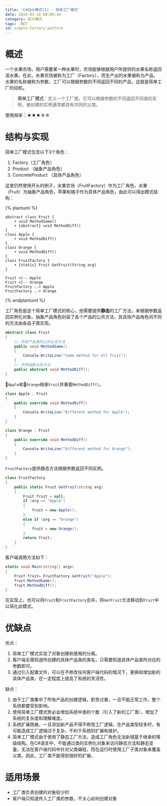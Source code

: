 ```yaml
---
title: 'C#设计模式[1] - 简单工厂模式'
date: 2020-03-18 00:09:44
category: 设计模式
tags: .NET
id: simple-factory-pattern
---
```



# 概述

一个水果农场，用户需要某一种水果时，农场能够根据用户所提供的水果名称返回该水果。在此，水果农场被称为工厂（Factory），而生产出的水果被称为产品，水果的名称被称为参数，工厂可以根据参数的不同返回不同的产品，这就是简单工厂的动机。

> **简单工厂模式**：定义一个工厂类，它可以根据参数的不同返回不同类的实例，被创建的实例通常都具有共同的父类。

使用频率：★★★☆☆


# 结构与实现

简单工厂模式包含以下3个角色：

1. Factory（工厂角色）
2. Product （抽象产品角色）
3. ConcreteProduct （具体产品角色）

这里仍然使用开头的例子，水果农场（FruitFactory）作为工厂角色，水果（Fruit）为抽象产品角色，苹果和橘子作为具体产品角色，由此可以得出模式结构：

{% plantuml %}

    abstract class Fruit {
        + void MethodSame()
        + {abstract} void MethodDiff()
    }
    class Apple {
        + void MethodDiff()
    }
    class Orange {
        + void MethodDiff()
    }
    class FruitFactory {
        + {static} Fruit GetFruit(String arg)
    }

    Fruit <|-- Apple
    Fruit <|-- Orange
    FruitFactory ..> Apple
    FruitFactory ..> Orange

{% endplantuml %}

工厂角色是这个简单工厂模式的核心，他需要提供**静态**的工厂方法，来根据参数返回实例化对象。抽象产品角色封装了各个产品的公共方法，其具体产品角色间不同的方法由各自子类实现。

```cs
abstract class Fruit
{
    // 所有产品类的公共业务方法
    public void MethodSame()
    {
        Console.WriteLine("Same method for all fruit");
    }
    // 声明抽象业务方法
    public abstract void MethodDiff();
}
```

🍎`Apple`和🍊`Orange`继承`Fruit`并重载`MethodDiff()`。

```cs
class Apple : Fruit
{
    public override void MethodDiff()
    {
        Console.WriteLine("Different method for Apple");
    }
}
```

```cs
class Orange : Fruit
{
    public override void MethodDiff()
    {
        Console.WriteLine("Different method for Orange");
    }
}
```

`FruitFactory`提供静态方法根据参数返回不同实例。

```cs
class FruitFactory
{
    public static Fruit GetFruit(string arg)
    {
        Fruit fruit = null;
        if (arg == "Apple")
        {
            fruit = new Apple();
        } 
        else if (arg == "Orange")
        {
            fruit = new Orange();
        }
        return fruit;
    }
}
```

客户端调用方法如下：


```cs
static void Main(string[] args)
{
    Fruit fruit= FruitFactory.GetFruit("Apple");
    fruit.MethodSame();
    fruit.MethodDiff();
}
```

在实现上，也可以将`Fruit`和`FruitFactory`合并，将`GetFruit`方法移动到`Fruit`中以简化此模式。


# 优缺点

优点：

1. 简单工厂模式实现了对象创建和使用的分离。
2. 客户端无需知道所创建的具体产品类的类名，只需要知道具体产品类所对应的参数即可。
3. 通过引入配置文件，可以在不修改任何客户端代码的情况下，更换和增加新的具体产品类，在一定程度上提高了系统的灵活性。

缺点：

1. 由于工厂类集中了所有产品的创建逻辑，职责过重，一旦不能正常工作，整个系统都要受到影响。
2. 使用简单工厂模式势必会增加系统中类的个数（引入了新的工厂类），增加了系统的复杂度和理解难度。
3. 系统扩展困难，一旦添加新产品不得不修改工厂逻辑，在产品类型较多时，有可能造成工厂逻辑过于复杂，不利于系统的扩展和维护。
4. 简单工厂模式由于使用了静态工厂方法，造成工厂角色无法新城基于继承的等级结构。在C#语言中，不能通过类的实例化对象来访问静态方法和静态变量，无法在客户端代码中针对父类编程，而在运行时使用工厂子类对象来覆盖父类，因此，工厂类不能得到很好的扩展。

# 适用场景

- 工厂类负责创建的对象较少时
- 客户端只知道传入工厂类的参数，不关心如何创建对象
